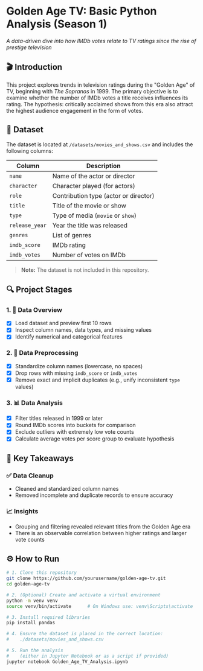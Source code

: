 # Golden Age TV: Basic Python Analysis (Season 1)
_A data-driven dive into how IMDb votes relate to TV ratings since the rise of prestige television_

## 🎬 Introduction

This project explores trends in television ratings during the "Golden Age" of TV, beginning with *The Sopranos* in 1999. The primary objective is to examine whether the number of IMDb votes a title receives influences its rating. The hypothesis: critically acclaimed shows from this era also attract the highest audience engagement in the form of votes.

## 📁 Dataset

The dataset is located at `/datasets/movies_and_shows.csv` and includes the following columns:

| Column         | Description                                     |
|----------------|-------------------------------------------------|
| `name`         | Name of the actor or director                   |
| `character`    | Character played (for actors)                   |
| `role`         | Contribution type (actor or director)           |
| `title`        | Title of the movie or show                      |
| `type`         | Type of media (`movie` or `show`)               |
| `release_year` | Year the title was released                     |
| `genres`       | List of genres                                  |
| `imdb_score`   | IMDb rating                                     |
| `imdb_votes`   | Number of votes on IMDb                         |

> **Note:** The dataset is not included in this repository. 

## 🔍 Project Stages

### 1. 🧐 Data Overview
- [x] Load dataset and preview first 10 rows
- [x] Inspect column names, data types, and missing values
- [x] Identify numerical and categorical features

### 2. 🧹 Data Preprocessing
- [x] Standardize column names (lowercase, no spaces)
- [x] Drop rows with missing `imdb_score` or `imdb_votes`
- [x] Remove exact and implicit duplicates (e.g., unify inconsistent `type` values)

### 3. 📊 Data Analysis
- [x] Filter titles released in 1999 or later
- [x] Round IMDb scores into buckets for comparison
- [x] Exclude outliers with extremely low vote counts
- [x] Calculate average votes per score group to evaluate hypothesis

## 📝 Key Takeaways

### ✅ Data Cleanup
- Cleaned and standardized column names
- Removed incomplete and duplicate records to ensure accuracy

### 📈 Insights
- Grouping and filtering revealed relevant titles from the Golden Age era
- There is an observable correlation between higher ratings and larger vote counts

## ⚙️ How to Run

```bash
# 1. Clone this repository
git clone https://github.com/yourusername/golden-age-tv.git
cd golden-age-tv

# 2. (Optional) Create and activate a virtual environment
python -m venv venv
source venv/bin/activate      # On Windows use: venv\Scripts\activate

# 3. Install required libraries
pip install pandas

# 4. Ensure the dataset is placed in the correct location:
#    ./datasets/movies_and_shows.csv

# 5. Run the analysis
#    (either in Jupyter Notebook or as a script if provided)
jupyter notebook Golden_Age_TV_Analysis.ipynb

